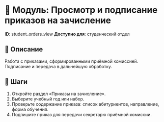 # 📘 Модуль: Просмотр и подписание приказов на зачисление
**ID**: student_orders_view
**Доступно для**: студенческий отдел

## 📝 Описание
Работа с приказами, сформированными приёмной комиссией. Подписание и передача в дальнейшую обработку.

## 🩜 Шаги
1. Откройте раздел «Приказы на зачисление».
2. Выберите учебный год или набор.
3. Проверьте содержание приказа: список абитуриентов, направление, форма обучения.
4. Подпишите приказ для передачи секретарю приёмной комиссии.
